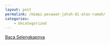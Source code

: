 ```yaml
---
layout: post
permalink: /mimpi-pesawat-jatuh-di-atas-rumah/
categories:
    - Uncategorized
---
```


[Baca Selengkapnya](/09)